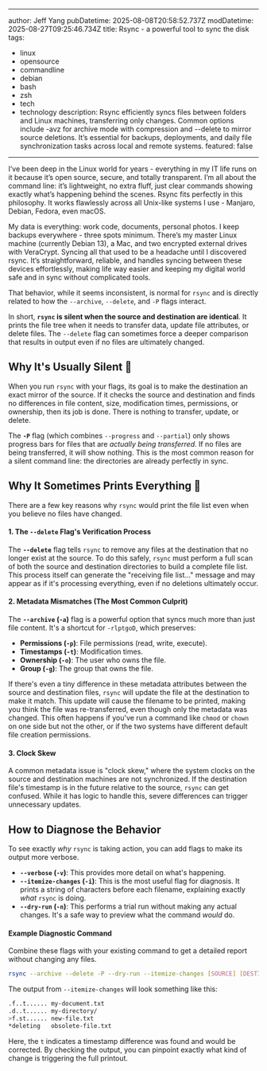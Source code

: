 
---
author: Jeff Yang
pubDatetime: 2025-08-08T20:58:52.737Z
modDatetime: 2025-08-27T09:25:46.734Z
title: Rsync - a powerful tool to sync the disk
tags:
  - linux
  - opensource
  - commandline
  - debian
  - bash
  - zsh
  - tech
  - technology
description: Rsync efficiently syncs files between folders and Linux machines, transferring only changes. Common options include -avz for archive mode with compression and --delete to mirror source deletions. It’s essential for backups, deployments, and daily file synchronization tasks across local and remote systems.
featured: false
---

I’ve been deep in the Linux world for years - everything in my IT life runs on it because it’s open source, secure, and totally transparent. I’m all about the command line: it’s lightweight, no extra fluff, just clear commands showing exactly what’s happening behind the scenes. Rsync fits perfectly in this philosophy. It works flawlessly across all Unix-like systems I use - Manjaro, Debian, Fedora, even macOS.

My data is everything: work code, documents, personal photos. I keep backups everywhere - three spots minimum. There’s my master Linux machine (currently Debian 13), a Mac, and two encrypted external drives with VeraCrypt. Syncing all that used to be a headache until I discovered rsync. It’s straightforward, reliable, and handles syncing between these devices effortlessly, making life way easier and keeping my digital world safe and in sync without complicated tools.

That behavior, while it seems inconsistent, is normal for `rsync` and is directly related to how the `--archive`, `--delete`, and `-P` flags interact.

In short, **`rsync` is silent when the source and destination are identical**. It prints the file tree when it needs to transfer data, update file attributes, or delete files. The `--delete` flag can sometimes force a deeper comparison that results in output even if no files are ultimately changed.

## Why It's Usually Silent 🤫

When you run `rsync` with your flags, its goal is to make the destination an exact mirror of the source. If it checks the source and destination and finds no differences in file content, size, modification times, permissions, or ownership, then its job is done. There is nothing to transfer, update, or delete.

The **`-P`** flag (which combines `--progress` and `--partial`) only shows progress bars for files that are *actually being transferred*. If no files are being transferred, it will show nothing. This is the most common reason for a silent command line: the directories are already perfectly in sync.


## Why It Sometimes Prints Everything 📜

There are a few key reasons why `rsync` would print the file list even when you believe no files have changed.

#### 1\. The `--delete` Flag's Verification Process

The **`--delete`** flag tells `rsync` to remove any files at the destination that no longer exist at the source. To do this safely, `rsync` must perform a full scan of both the source and destination directories to build a complete file list. This process itself can generate the "receiving file list..." message and may appear as if it's processing everything, even if no deletions ultimately occur.

#### 2\. Metadata Mismatches (The Most Common Culprit)

The **`--archive` (`-a`)** flag is a powerful option that syncs much more than just file content. It's a shortcut for `-rlptgoD`, which preserves:

  * **Permissions (`-p`)**: File permissions (read, write, execute).
  * **Timestamps (`-t`)**: Modification times.
  * **Ownership (`-o`)**: The user who owns the file.
  * **Group (`-g`)**: The group that owns the file.

If there's even a tiny difference in these metadata attributes between the source and destination files, `rsync` will update the file at the destination to make it match. This update will cause the filename to be printed, making you think the file was re-transferred, even though only the metadata was changed. This often happens if you've run a command like `chmod` or `chown` on one side but not the other, or if the two systems have different default file creation permissions.

#### 3\. Clock Skew

A common metadata issue is "clock skew," where the system clocks on the source and destination machines are not synchronized. If the destination file's timestamp is in the future relative to the source, `rsync` can get confused. While it has logic to handle this, severe differences can trigger unnecessary updates.


## How to Diagnose the Behavior

To see exactly *why* `rsync` is taking action, you can add flags to make its output more verbose.

  * **`--verbose` (`-v`)**: This provides more detail on what's happening.
  * **`--itemize-changes` (`-i`)**: This is the most useful flag for diagnosis. It prints a string of characters before each filename, explaining exactly *what* `rsync` is doing.
  * **`--dry-run` (`-n`)**: This performs a trial run without making any actual changes. It's a safe way to preview what the command *would* do.

#### Example Diagnostic Command

Combine these flags with your existing command to get a detailed report without changing any files.

```bash
rsync --archive --delete -P --dry-run --itemize-changes [SOURCE] [DESTINATION]
```

The output from `--itemize-changes` will look something like this:

```sh
.f..t...... my-document.txt
.d..t...... my-directory/
>f.st...... new-file.txt
*deleting   obsolete-file.txt
```

Here, the `t` indicates a timestamp difference was found and would be corrected. By checking the output, you can pinpoint exactly what kind of change is triggering the full printout.